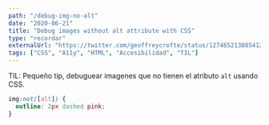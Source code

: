 ```yaml
---
path: "/debug-img-no-alt"
date: "2020-06-21"
title: "Debug images without alt attribute with CSS"
type: "recordar"
externalUrl: "https://twitter.com/geoffreycrofte/status/1274652138854121474"
tags: ["CSS", "A11y", "HTML", "Accesibilidad", "TIL"]
---
```


TIL: Pequeño tip, debuguear imagenes que no tienen el atributo `alt` usando CSS.

```css
img:not([alt]) {
  outline: 2px dashed pink;
}
```
